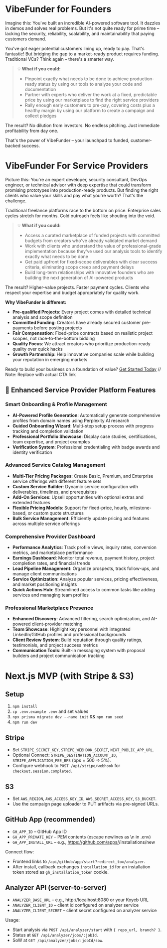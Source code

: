 # VibeFunder for Founders

Imagine this: You've built an incredible AI-powered software tool. It dazzles in demos and solves real problems. But it's not quite ready for prime time – lacking the security, reliability, scalability, and maintainability that paying customers demand.

You've got eager potential customers lining up, ready to pay. That's fantastic! But bridging the gap to a market-ready product requires funding. Traditional VCs? Think again – there's a smarter way.

> 💡 **What if you could:**
> 
> - Pinpoint exactly what needs to be done to achieve production-ready status by using our tools to analyze your code and documentation
> - Partner with experts who deliver the work at a fixed, predictable price by using our marketplace to find the right service providers
> - Rally enough early customers to pre-pay, covering costs plus a healthy margin by using our platform to create a campaign and collect pledges

The result? No dilution from investors. No endless pitching. Just immediate profitability from day one.

That's the power of VibeFunder – your launchpad to funded, customer-backed success.

# VibeFunder For Service Providers

Picture this: You're an expert developer, security consultant, DevOps engineer, or technical advisor with deep expertise that could transform promising prototypes into production-ready products. But finding the right clients who value your skills and pay what you're worth? That's the challenge.

Traditional freelance platforms race to the bottom on price. Enterprise sales cycles stretch for months. Cold outreach feels like shouting into the void.

> 💡 **What if you could:**
> 
> - Access a curated marketplace of funded projects with committed budgets from creators who've already validated market demand
> - Work with clients who understand the value of professional-grade implementation because they've used our analysis tools to identify exactly what needs to be done
> - Get paid upfront for fixed-scope deliverables with clear success criteria, eliminating scope creep and payment delays
> - Build long-term relationships with innovative founders who are building the next generation of AI-powered products

The result? Higher-value projects. Faster payment cycles. Clients who respect your expertise and budget appropriately for quality work.

**Why VibeFunder is different:**

- **Pre-qualified Projects**: Every project comes with detailed technical analysis and scope definition
- **Committed Funding**: Creators have already secured customer pre-payments before posting projects  
- **Fair Compensation**: Fixed-price contracts based on realistic project scopes, not race-to-the-bottom bidding
- **Quality Focus**: We attract creators who prioritize production-ready quality over quick hacks
- **Growth Partnership**: Help innovative companies scale while building your reputation in emerging markets

Ready to build your business on a foundation of value? [Get Started Today](#) // Note: Replace with actual CTA link

## 🚀 Enhanced Service Provider Platform Features

### Smart Onboarding & Profile Management
- **AI-Powered Profile Generation**: Automatically generate comprehensive profiles from domain names using Perplexity AI research
- **Guided Onboarding Wizard**: Multi-step setup process with progress tracking and completion validation
- **Professional Portfolio Showcase**: Display case studies, certifications, team expertise, and project examples
- **Verification System**: Professional credentialing with badge awards and identity verification

### Advanced Service Catalog Management
- **Multi-Tier Pricing Packages**: Create Basic, Premium, and Enterprise service offerings with different feature sets
- **Custom Service Builder**: Dynamic service configuration with deliverables, timelines, and prerequisites
- **Add-On Services**: Upsell opportunities with optional extras and extended features
- **Flexible Pricing Models**: Support for fixed-price, hourly, milestone-based, or custom quote structures
- **Bulk Service Management**: Efficiently update pricing and features across multiple service offerings

### Comprehensive Provider Dashboard
- **Performance Analytics**: Track profile views, inquiry rates, conversion metrics, and marketplace performance
- **Earnings Dashboard**: Monitor total revenue, payment history, project completion rates, and financial trends
- **Lead Pipeline Management**: Organize prospects, track follow-ups, and manage client communications
- **Service Optimization**: Analyze popular services, pricing effectiveness, and market positioning insights
- **Quick Actions Hub**: Streamlined access to common tasks like adding services and managing team profiles

### Professional Marketplace Presence
- **Enhanced Discovery**: Advanced filtering, search optimization, and AI-powered client-provider matching
- **Team Showcase**: Highlight key personnel with integrated LinkedIn/GitHub profiles and professional backgrounds
- **Client Review System**: Build reputation through quality ratings, testimonials, and project success metrics
- **Communication Tools**: Built-in messaging system with proposal builders and project communication tracking





# Next.js MVP (with Stripe & S3)

## Setup
1. `npm install`
2. `cp .env.example .env` and set values
3. `npx prisma migrate dev --name init` && `npm run seed`
4. `npm run dev`

## Stripe
- Set `STRIPE_SECRET_KEY`, `STRIPE_WEBHOOK_SECRET`, `NEXT_PUBLIC_APP_URL`.
- Optional Connect: `STRIPE_DESTINATION_ACCOUNT_ID`, `STRIPE_APPLICATION_FEE_BPS` (bps = 500 => 5%).
- Configure webhook to `POST /api/stripe/webhook` for `checkout.session.completed`.

## S3
- Set `AWS_REGION`, `AWS_ACCESS_KEY_ID`, `AWS_SECRET_ACCESS_KEY`, `S3_BUCKET`.
- Use the campaign page uploader to PUT artifacts via pre-signed URLs.

## GitHub App (recommended)
- `GH_APP_ID` – GitHub App ID
- `GH_APP_PRIVATE_KEY` – PEM contents (escape newlines as \n in .env)
- `GH_APP_INSTALL_URL` – e.g., https://github.com/apps/<app-slug>/installations/new

Connect flow:
- Frontend links to `/api/github/app/start?redirect_to=/analyzer`.
- After install, callback exchanges `installation_id` for an installation token stored as `gh_installation_token` cookie.

## Analyzer API (server-to-server)
- `ANALYZER_BASE_URL` – e.g., http://localhost:8080 or your Koyeb URL
- `ANALYZER_CLIENT_ID` – client id configured on analyzer service
- `ANALYZER_CLIENT_SECRET` – client secret configured on analyzer service

Usage:
- Start analysis via `POST /api/analyzer/start` with `{ repo_url, branch? }`.
- Status at `GET /api/analyzer/jobs/:jobId`.
- SoW at `GET /api/analyzer/jobs/:jobId/sow`.
